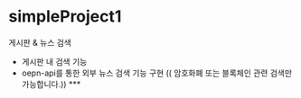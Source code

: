 # simpleProject1
게시판 &amp; 뉴스  검색

* 게시판 내 검색 기능
* oepn-api를 통한 외부 뉴스 검색 기능 구현  (( 암호화폐 또는 블록체인 관련 검색만 가능합니다.)) ***
